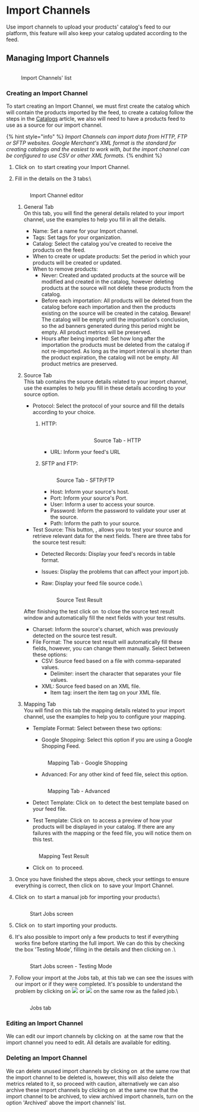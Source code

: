 # Import Channels

Use import channels to upload your products' catalog's feed to our platform, this feature will also keep your catalog updated according to the feed.

## Managing Import Channels

<figure><img src="../../.gitbook/assets/image (8) (6) (1).png" alt=""><figcaption><p>Import Channels' list</p></figcaption></figure>

### Creating an Import Channel

To start creating an Import Channel, we must first create the catalog which will contain the products imported by the feed, to create a catalog follow the steps in the [Catalogs](catalogs.md) article, we also will need to have a products feed to use as a source for our import channel.

{% hint style="info" %}
_Import Channels can import data from HTTP, FTP or SFTP websites. Google Merchant's XML format is the standard for creating catalogs and the easiest to work with, but the import channel can be configured to use CSV or other XML formats._
{% endhint %}

1. Click on <img src="../../.gitbook/assets/image (10) (6) (1).png" alt="" data-size="line"> to start creating your Import Channel.
2.  Fill in the details on the 3 tabs:\


    <figure><img src="../../.gitbook/assets/image (13) (6) (1).png" alt=""><figcaption><p>Import Channel editor</p></figcaption></figure>

    1. General Tab\
       On this tab, you will find the general details related to your import channel, use the examples to help you fill in all the details.
       * Name: Set a name for your Import channel.
       * Tags: Set tags for your organization.
       * Catalog: Select the catalog you've created to receive the products on the feed.
       * When to create or update products: Set the period in which your products will be created or updated.
       * When to remove products:&#x20;
         * Never: Created and updated products at the source will be modified and created in the catalog, however deleting products at the source will not delete these products from the catalog.
         * Before each importation: All products will be deleted from the catalog before each importation and then the products existing on the source will be created in the catalog. Beware! The catalog will be empty until the importation's conclusion, so the ad banners generated during this period might be empty. All product metrics will be preserved.
         * &#x20;Hours after being imported: Set how long after the importation the products must be deleted from the catalog if not re-imported. As long as the import interval is shorter than the product expiration, the catalog will not be empty. All product metrics are preserved.
    2.  Source Tab\
        This tab contains the source details related to your import channel, use the examples to help you fill in these details according to your source option.

        * Protocol: Select the protocol of your source and fill the details according to your choice.
          1.  HTTP:

              <div align="center" data-full-width="false">

              <figure><img src="../../.gitbook/assets/Captura de tela 2024-08-27 121710.png" alt=""><figcaption><p>Source Tab - HTTP</p></figcaption></figure>

              </div>

              * URL: Inform your feed's URL
          2.  SFTP and FTP:

              <figure><img src="../../.gitbook/assets/Captura de tela 2024-08-22 090041.png" alt=""><figcaption><p>Source Tab - SFTP/FTP</p></figcaption></figure>

              * Host: Inform your source's host.
              * Port: Inform your source's Port.
              * User: Inform a user to access your source.
              * Password: Inform the password to validate your user at the source.
              * Path: Inform the path to your source.
        * Test Source: This button, <img src="../../.gitbook/assets/image (356).png" alt="" data-size="line">, allows you to test your source and retrieve relevant data for the next fields. There are three tabs for the source test result:
          * Detected Records: Display your feed's records in table format.
          * Issues: Display the problems that can affect your import job.
          *   Raw: Display your feed file source code.\


              <figure><img src="../../.gitbook/assets/image (355).png" alt=""><figcaption><p>Source Test Result</p></figcaption></figure>

        After finishing the test click on <img src="../../.gitbook/assets/image (357).png" alt="" data-size="line"> to close the source test result window and automatically fill the next fields with your test results.

        * Charset: Inform the source's charset, which was previously detected on the source test result.
        * File Format: The source test result will automatically fill these fields, however, you can change them manually.  Select between these options:
          * CSV: Source feed based on a file with comma-separated values.
            * Delimiter: insert the character that separates your file values.
          * XML: Source feed based on an XML file.
            * Item tag: insert the item tag on your XML file.
    3.  Mapping Tab\
        You will find on this tab the mapping details related to your import channel, use the examples to help you to configure your mapping.

        *   Template Format: Select between these two options:

            * Google Shopping: Select this option if you are using a Google Shopping Feed.

            <figure><img src="../../.gitbook/assets/image (352) (1).png" alt=""><figcaption><p>Mapping Tab - Google Shopping</p></figcaption></figure>

            * Advanced: For any other kind of feed file, select this option.

            <figure><img src="../../.gitbook/assets/image (354).png" alt=""><figcaption><p>Mapping Tab - Advanced</p></figcaption></figure>
        * Detect Template: Click on <img src="../../.gitbook/assets/image (359).png" alt="" data-size="line"> to detect the best template based on your feed file.
        * Test Template: Click on <img src="../../.gitbook/assets/image (362).png" alt="" data-size="line"> to access a preview of how your products will be displayed in your catalog. If there are any failures with the mapping or the feed file, you will notice them on this test.

        <figure><img src="../../.gitbook/assets/Captura de tela 2024-09-18 145710.png" alt=""><figcaption><p>Mapping Test Result</p></figcaption></figure>

        * Click on <img src="../../.gitbook/assets/image (364).png" alt="" data-size="line"> to proceed.
3. Once you have finished the steps above, check your settings to ensure everything is correct, then click on <img src="../../.gitbook/assets/image (15) (6) (1).png" alt="" data-size="line"> to save your Import Channel.
4.  Click on <img src="../../.gitbook/assets/image (2) (1) (2) (1).png" alt="" data-size="original"> to start a manual job for importing your products:\


    <figure><img src="../../.gitbook/assets/image (2) (1) (2) (1) (1).png" alt=""><figcaption><p>Start Jobs screen</p></figcaption></figure>
5. Click on <img src="../../.gitbook/assets/image (3) (6).png" alt="" data-size="line"> to start importing your products.
6.  It's also possible to import only a few products to test if everything works fine before starting the full import. We can do this by checking the box 'Testing Mode', filling in the details and then clicking on <img src="../../.gitbook/assets/image (4) (6) (1).png" alt="" data-size="line">.\


    <figure><img src="../../.gitbook/assets/image (114).png" alt=""><figcaption><p>Start Jobs screen - Testing Mode</p></figcaption></figure>
7.  Follow your import at the Jobs tab, at this tab we can see the issues with our import or if they were completed. It's possible to understand the problem by clicking on  ![](<../../.gitbook/assets/image (59).png>) or ![](<../../.gitbook/assets/image (60).png>) on the same row as the failed job.\


    <figure><img src="../../.gitbook/assets/image (57).png" alt=""><figcaption><p>Jobs tab</p></figcaption></figure>

### Editing an Import Channel

We can edit our import channels by clicking on <img src="../../.gitbook/assets/image (5) (6) (1).png" alt="" data-size="line"> at the same row that the import channel you need to edit. All details are available for editing.&#x20;

### Deleting an Import Channel

We can delete unused import channels by clicking on <img src="../../.gitbook/assets/image (7) (6) (1).png" alt="" data-size="line"> at the same row that the import channel to be deleted is, however, this will also delete the metrics related to it, so proceed with caution, alternatively we can also archive these import channels by clicking on <img src="../../.gitbook/assets/image (6) (6) (1).png" alt="" data-size="line"> at the same row that the import channel to be archived, to view archived import channels, turn on the option 'Archived' above the import channels' list.
